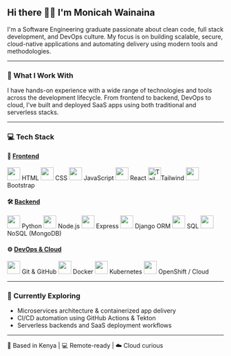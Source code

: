 <h2>Hi there 👋🏾 I'm Monicah Wainaina</h2>

I'm a Software Engineering graduate passionate about clean code, full stack development, and DevOps culture. My focus is on building scalable, secure, cloud-native applications  and automating delivery using modern tools and methodologies.

---

### 🧠 What I Work With

I have hands-on experience with a wide range of technologies and tools across the development lifecycle. From frontend to backend, DevOps to cloud, I’ve built and deployed SaaS apps using both traditional and serverless stacks.

---

### 💻 Tech Stack

#### 🎨 <ins>Frontend</ins>
<p float="left">
  <img src="https://cdn.jsdelivr.net/gh/devicons/devicon/icons/html5/html5-original.svg" height="30"/> HTML  
  <img src="https://cdn.jsdelivr.net/gh/devicons/devicon/icons/css3/css3-original.svg" height="30"/> CSS  
  <img src="https://cdn.jsdelivr.net/gh/devicons/devicon/icons/javascript/javascript-original.svg" height="30"/> JavaScript  
  <img src="https://cdn.jsdelivr.net/gh/devicons/devicon/icons/react/react-original.svg" height="30"/> React    
  <img src="https://cdn.jsdelivr.net/gh/devicons/devicon/icons/tailwindcss/tailwindcss-original.svg" height="30" alt="Tailwind CSS" />Tailwind
  <img src="https://cdn.jsdelivr.net/gh/devicons/devicon/icons/bootstrap/bootstrap-original.svg" height="30"/> Bootstrap
</p>

#### 🛠️ <ins>Backend</ins>
<p float="left">
  <img src="https://cdn.jsdelivr.net/gh/devicons/devicon/icons/python/python-original.svg" height="30"/> Python  
  <img src="https://cdn.jsdelivr.net/gh/devicons/devicon/icons/nodejs/nodejs-original.svg" height="30"/> Node.js  
  <img src="https://cdn.jsdelivr.net/gh/devicons/devicon/icons/express/express-original.svg" height="30"/> Express  
  <img src="https://cdn.jsdelivr.net/gh/devicons/devicon/icons/django/django-plain.svg" height="30"/> Django ORM  
  <img src="https://cdn.jsdelivr.net/gh/devicons/devicon/icons/mysql/mysql-original.svg" height="30"/> SQL  
  <img src="https://cdn.jsdelivr.net/gh/devicons/devicon/icons/mongodb/mongodb-original.svg" height="30"/> NoSQL (MongoDB)  
</p>

#### ⚙️ <ins>DevOps & Cloud</ins>
<p float="left">
  <img src="https://cdn.jsdelivr.net/gh/devicons/devicon/icons/git/git-original.svg" height="30"/> Git & GitHub  
  <img src="https://cdn.jsdelivr.net/gh/devicons/devicon/icons/docker/docker-original.svg" height="30"/> Docker  
  <img src="https://cdn.jsdelivr.net/gh/devicons/devicon/icons/kubernetes/kubernetes-plain.svg" height="30"/> Kubernetes  
  <img src="https://cdn.jsdelivr.net/gh/devicons/devicon/icons/googlecloud/googlecloud-original.svg" height="30"/> OpenShift / Cloud  
</p>

---

### 🚀 Currently Exploring
- Microservices architecture & containerized app delivery  
- CI/CD automation using GitHub Actions & Tekton  
- Serverless backends and SaaS deployment workflows   

---

📍 Based in Kenya | 💻 Remote-ready | ☁️ Cloud curious
